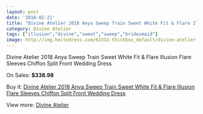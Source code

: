 ```yaml
---
layout: post
date: '2018-02-21'
title: "Divine Atelier 2018 Anya Sweep Train Sweet White Fit & Flare Illusion Flare Sleeves Chiffon Split Front Wedding Dress"
category: Divine Atelier
tags: ["illusion","divine","sweet","sweep","bridesmaid"]
image: http://img.hectodress.com/61332-thickbox_default/divine-atelier-2018-anya-sweep-train-sweet-white-fit-flare-illusion-flare-sleeves-chiffon-split-front-wedding-dress.jpg
---
```

Divine Atelier 2018 Anya Sweep Train Sweet White Fit & Flare Illusion Flare Sleeves Chiffon Split Front Wedding Dress

On Sales: **$338.98**
<a href="https://www.hectodress.com/divine-atelier/19802-divine-atelier-2018-anya-sweep-train-sweet-white-fit-flare-illusion-flare-sleeves-chiffon-split-front-wedding-dress.html"><amp-img layout="responsive" width="600" height="600" src="//img.hectodress.com/61332-thickbox_default/divine-atelier-2018-anya-sweep-train-sweet-white-fit-flare-illusion-flare-sleeves-chiffon-split-front-wedding-dress.jpg" alt="Divine Atelier 2018 Anya Sweep Train Sweet White Fit & Flare Illusion Flare Sleeves Chiffon Split Front Wedding Dress 0" /></a>
<a href="https://www.hectodress.com/divine-atelier/19802-divine-atelier-2018-anya-sweep-train-sweet-white-fit-flare-illusion-flare-sleeves-chiffon-split-front-wedding-dress.html"><amp-img layout="responsive" width="600" height="600" src="//img.hectodress.com/61334-thickbox_default/divine-atelier-2018-anya-sweep-train-sweet-white-fit-flare-illusion-flare-sleeves-chiffon-split-front-wedding-dress.jpg" alt="Divine Atelier 2018 Anya Sweep Train Sweet White Fit & Flare Illusion Flare Sleeves Chiffon Split Front Wedding Dress 1" /></a>
<a href="https://www.hectodress.com/divine-atelier/19802-divine-atelier-2018-anya-sweep-train-sweet-white-fit-flare-illusion-flare-sleeves-chiffon-split-front-wedding-dress.html"><amp-img layout="responsive" width="600" height="600" src="//img.hectodress.com/61333-thickbox_default/divine-atelier-2018-anya-sweep-train-sweet-white-fit-flare-illusion-flare-sleeves-chiffon-split-front-wedding-dress.jpg" alt="Divine Atelier 2018 Anya Sweep Train Sweet White Fit & Flare Illusion Flare Sleeves Chiffon Split Front Wedding Dress 2" /></a>

Buy it: [Divine Atelier 2018 Anya Sweep Train Sweet White Fit & Flare Illusion Flare Sleeves Chiffon Split Front Wedding Dress](https://www.hectodress.com/divine-atelier/19802-divine-atelier-2018-anya-sweep-train-sweet-white-fit-flare-illusion-flare-sleeves-chiffon-split-front-wedding-dress.html "Divine Atelier 2018 Anya Sweep Train Sweet White Fit & Flare Illusion Flare Sleeves Chiffon Split Front Wedding Dress")

View more: [Divine Atelier](https://www.hectodress.com/371-divine-atelier "Divine Atelier")